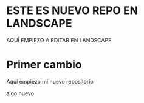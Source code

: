 # ESTE ES NUEVO REPO EN LANDSCAPE
AQUÍ EMPIEZO A EDITAR EN LANDSCAPE
# Primer cambio
Aqui empiezo mi nuevo repositorio

algo nuevo
